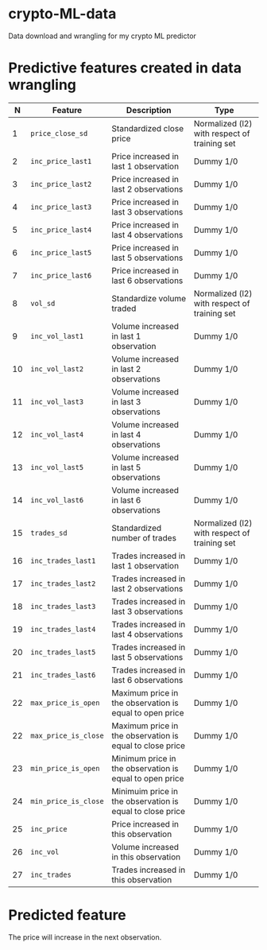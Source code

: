 # crypto-ML-data
Data download and wrangling for my crypto ML predictor

# Predictive features created in data wrangling

| N | Feature    | Description    | Type    |
| - | ---------- | -------------- | ------- |
|1 |`price_close_sd`|Standardized close price|Normalized (l2) with respect of training set|
|2 |`inc_price_last1`|Price increased in last 1 observation|Dummy 1/0|
|3 |`inc_price_last2`|Price increased in last 2 observations|Dummy 1/0|
|4 |`inc_price_last3`|Price increased in last 3 observations|Dummy 1/0|
|5 |`inc_price_last4`|Price increased in last 4 observations|Dummy 1/0|
|6 |`inc_price_last5`|Price increased in last 5 observations|Dummy 1/0|
|7 |`inc_price_last6`|Price increased in last 6 observations|Dummy 1/0|
|8 |`vol_sd`|Standardize volume traded|Normalized (l2) with respect of training set|
|9 |`inc_vol_last1`|Volume increased in last 1 observation|Dummy 1/0|
|10|`inc_vol_last2`|Volume increased in last 2 observations|Dummy 1/0|
|11|`inc_vol_last3`|Volume increased in last 3 observations|Dummy 1/0|
|12|`inc_vol_last4`|Volume increased in last 4 observations|Dummy 1/0|
|13|`inc_vol_last5`|Volume increased in last 5 observations|Dummy 1/0|
|14|`inc_vol_last6`|Volume increased in last 6 observations|Dummy 1/0|
|15|`trades_sd`|Standardized number of trades|Normalized (l2) with respect of training set|
|16|`inc_trades_last1`|Trades increased in last 1 observation|Dummy 1/0|
|17|`inc_trades_last2`|Trades increased in last 2 observations|Dummy 1/0|
|18|`inc_trades_last3`|Trades increased in last 3 observations|Dummy 1/0|
|19|`inc_trades_last4`|Trades increased in last 4 observations|Dummy 1/0|
|20|`inc_trades_last5`|Trades increased in last 5 observations|Dummy 1/0|
|21|`inc_trades_last6`|Trades increased in last 6 observations|Dummy 1/0|
|22|`max_price_is_open`|Maximum price in the observation is equal to open price|Dummy 1/0|
|22|`max_price_is_close`|Maximum price in the observation is equal to close price|Dummy 1/0|
|23|`min_price_is_open`|Minimum price in the observation is equal to open price|Dummy 1/0|
|24|`min_price_is_close`|Minimuim price in the observation is equal to close price|Dummy 1/0|
|25|`inc_price`|Price increased in this observation|Dummy 1/0|
|26|`inc_vol`|Volume increased in this observation|Dummy 1/0|
|27|`inc_trades`|Trades increased in this observation|Dummy 1/0|

# Predicted feature

The price will increase in the next observation.
